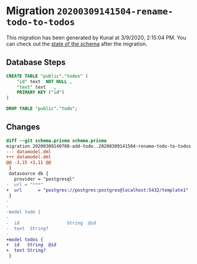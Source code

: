 # Migration `20200309141504-rename-todo-to-todos`

This migration has been generated by Kunal at 3/9/2020, 2:15:04 PM.
You can check out the [state of the schema](./schema.prisma) after the migration.

## Database Steps

```sql
CREATE TABLE "public"."todos" (
    "id" text  NOT NULL ,
    "text" text   ,
    PRIMARY KEY ("id")
) 

DROP TABLE "public"."todo";
```

## Changes

```diff
diff --git schema.prisma schema.prisma
migration 20200309140708-add-todo..20200309141504-rename-todo-to-todos
--- datamodel.dml
+++ datamodel.dml
@@ -3,15 +3,11 @@
 }
 datasource db {
   provider = "postgresql"
-  url = "***"
+  url      = "postgres://postgres:postgres@localhost:5432/template1"
 }
-
-
-model todo {
-
-  id                  String  @id
-  text  String?
-
+model todos {
+  id   String  @id
+  text String?
 }
```


